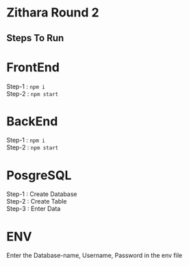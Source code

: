 # Zithara Round 2

## Steps To Run

# FrontEnd

Step-1 : `npm i` <br>
Step-2 : `npm start`
# BackEnd

Step-1 : `npm i` <br>
Step-2 : `npm start`
# PosgreSQL

Step-1 : Create Database<br>
Step-2 : Create Table<br>
Step-3 : Enter Data
# ENV

Enter the Database-name, Username, Password in the env file